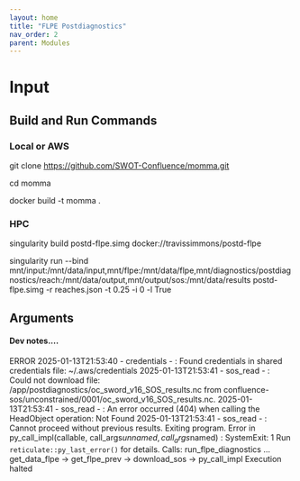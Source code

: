 ```yaml
---
layout: home
title: "FLPE Postdiagnostics"
nav_order: 2
parent: Modules
---
```


# Input

## Build and Run Commands


### Local or AWS
git clone https://github.com/SWOT-Confluence/momma.git

cd momma

docker build -t momma .

### HPC
singularity build postd-flpe.simg docker://travissimmons/postd-flpe

singularity run --bind mnt/input:/mnt/data/input,mnt/flpe:/mnt/data/flpe,mnt/diagnostics/postdiagnostics/reach:/mnt/data/output,mnt/output/sos:/mnt/data/results postd-flpe.simg -r reaches.json -t 0.25 -i 0 -l True

## Arguments

#### Dev notes....

ERROR
2025-01-13T21:53:40 - credentials - : Found credentials in shared credentials file: ~/.aws/credentials
2025-01-13T21:53:41 - sos_read - : Could not download file: /app/postdiagnostics/oc_sword_v16_SOS_results.nc from confluence-sos/unconstrained/0001/oc_sword_v16_SOS_results.nc.
2025-01-13T21:53:41 - sos_read - : An error occurred (404) when calling the HeadObject operation: Not Found
2025-01-13T21:53:41 - sos_read - : Cannot proceed without previous results. Exiting program.
Error in py_call_impl(callable, call_args$unnamed, call_args$named) : 
  SystemExit: 1
Run `reticulate::py_last_error()` for details.
Calls: run_flpe_diagnostics ... get_data_flpe -> get_flpe_prev -> download_sos -> py_call_impl
Execution halted